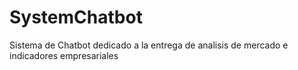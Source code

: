 # SystemChatbot
Sistema de Chatbot dedicado a la entrega de analisis de mercado e indicadores empresariales

